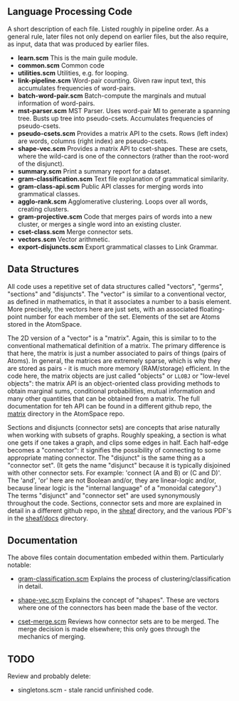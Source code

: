 
Language Processing Code
------------------------
A short description of each file. Listed roughly in pipeline order.
As a general rule, later files not only depend on earlier files,
but the also require, as input, data that was produced by earlier files.

* __learn.scm__           This is the main guile module.
* __common.scm__          Common code
* __utilities.scm__       Utilities, e.g. for looping.
* __link-pipeline.scm__   Word-pair counting. Given raw input text, this
                          accumulates frequencies of word-pairs.
* __batch-word-pair.scm__ Batch-compute the marginals and mutual
                          information of word-pairs.
* __mst-parser.scm__      MST Parser. Uses word-pair MI to generate
                          a spanning tree. Busts up tree into
                          pseudo-csets. Accumulates frequencies of
                          pseudo-csets.
* __pseudo-csets.scm__    Provides a matrix API to the csets. Rows
                          (left index) are words, columns (right index)
                          are pseudo-csets.
* __shape-vec.scm__       Provides a matrix API to cset-shapes. These
                          are csets, where the wild-card is one of the
                          connectors (rather than the root-word of the
                          disjunct).
* __summary.scm__         Print a summary report for a dataset.
* __gram-classification.scm__  Text file explanation of grammatical similarity.
* __gram-class-api.scm__  Public API classes for merging words into
                          grammatical classes.
* __agglo-rank.scm__      Agglomerative clustering. Loops over all words,
                          creating clusters.
* __gram-projective.scm__ Code that merges pairs of words into a new cluster,
                          or merges a single word into an existing cluster.
* __cset-class.scm__      Merge connector sets.
* __vectors.scm__         Vector arithmetic.
* __export-disjuncts.scm__ Export grammatical classes to Link Grammar.


Data Structures
---------------
All code uses a repetitive set of data structures called "vectors",
"germs", "sections" and "disjuncts". The "vector" is similar to a
conventional vector, as defined in mathematics, in that it associates
a number to a basis element. More precisely, the vectors here are just
sets, with an associated floating-point number for each member of the
set. Elements of the set are Atoms stored in the AtomSpace.

The 2D version of a "vector" is a "matrix". Again, this is similar to
to the conventional mathematical definition of a matrix. The primary
difference is that here, the matrix is just a number associated to pairs
of things (pairs of Atoms). In general, the matrices are extremely
sparse, which is why they are stored as pairs - it is much more memory
(RAM/storage) efficient. In the code here, the matrix objects are just
called "objects" or `LLOBJ` or "low-level objects": the matrix API is
an object-oriented class providing methods to obtain marginal sums,
conditional probabilities, mutual information and many other quantities
that can be obtained from a matrix.  The full documentation for teh API
can be found in a different github repo, the
[matrix](https://github.com/opencog/atomspace/tree/master/opencog/matrix)
directory in the AtomSpace repo.

Sections and disjuncts (connector sets) are concepts that arise
naturally when working with subsets of graphs. Roughly speaking, a
section is what one gets if one takes a graph, and clips some edges in
half.  Each half-edge becomes a "connector": it signifies the
possibility of connecting to some appropriate mating connector. The
"disjunct" is the same thing as a "connector set". (It gets the name
"disjunct" because it is typically disjoined with other connector sets.
For example: 'connect (A and B) or (C and D)'. The 'and', 'or' here are
not Boolean and/or, they are linear-logic and/or, because linear logic
is the "internal language" of a "monoidal category".) The terms
"disjunct" and "connector set" are used synonymously throughout the
code. Sections, connector sets and more are explained in detail in a
different github repo, in the
[sheaf](https://github.com/opencog/atomspace/tree/master/opencog/sheaf)
directory, and the various PDF's in the
[sheaf/docs](https://github.com/opencog/atomspace/tree/master/opencog/sheaf/docs)
directory.


Documentation
-------------
The above files contain documentation embeded within them. Particularly
notable:

* [gram-classification.scm](gram-classification.scm) Explains the
                          process of clustering/classification in detail.

* [shape-vec.scm](shape-vec.scm) Explains the concept of "shapes". These
                          are vectors where one of the connectors has
                          been made the base of the vector.

* [cset-merge.scm](cset-merge.scm) Reviews how connector sets are to be
                          merged. The merge decision is made elsewhere;
                          this only goes through the mechanics of merging.

TODO
----
Review and probably delete:

* singletons.scm - stale rancid unfinished code.
